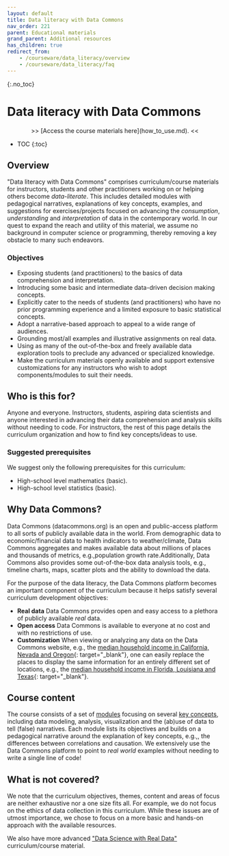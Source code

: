 ```yaml
---
layout: default
title: Data literacy with Data Commons
nav_order: 221
parent: Educational materials
grand_parent: Additional resources
has_children: true
redirect_from: 
    - /courseware/data_literacy/overview
    - /courseware/data_literacy/faq
---
```


{:.no_toc}
# Data literacy with Data Commons

<div markdown="span" class="alert alert-info" role="alert" style="text-align: center">
    >> [Access the course materials here](how_to_use.md). <<
</div>

* TOC
{:toc}

## Overview

"Data literacy with Data Commons" comprises curriculum/course materials for instructors, students and other practitioners working on or helping others become _data-literate_. This includes detailed modules with pedagogical narratives, explanations of key concepts, examples, and suggestions for exercises/projects focused on advancing the _consumption_, _understanding_ and _interpretation_ of data in the contemporary world. In our quest to expand the reach and utility of this material, we assume no background in computer science or programming, thereby removing a key obstacle to many such endeavors.

### Objectives

- Exposing students (and practitioners) to the basics of data comprehension and interpretation.
- Introducing some basic and intermediate data-driven decision making concepts.
- Explicitly cater to the needs of students (and practitioners) who have no prior programming experience and a limited exposure to basic statistical concepts.
- Adopt a narrative-based approach to appeal to a wide range of audiences.
- Grounding most/all examples and illustrative assignments on real data.
- Using as many of the out-of-the-box and freely available data exploration tools to preclude any advanced or specialized knowledge.
- Make the curriculum materials openly available and support extensive customizations for any instructors who wish to adopt components/modules to suit their needs.

## Who is this for?

Anyone and everyone. Instructors, students, aspiring data scientists and anyone interested in advancing their data comprehension and analysis skills without needing to code. For instructors, the rest of this page details the curriculum organization and how to find key concepts/ideas to use.

### Suggested prerequisites

We suggest only the following prerequisites for this curriculum:

- High-school level mathematics (basic).
- High-school level statistics (basic).

## Why Data Commons?

Data Commons (datacommons.org) is an open and public-access platform to all sorts of publicly available data in the world. From demographic data to economic/financial data to health indicators to weather/climate, Data Commons aggregates and makes available data about millions of places and thousands of metrics, e.g.,population growth rate.Additionally, Data Commons also provides some out-of-the-box data analysis tools, e.g., timeline charts, maps, scatter plots and the ability to download the data.

For the purpose of the data literacy, the Data Commons platform becomes an important component of the curriculum because it helps satisfy several curriculum development objectives:

- **Real data** Data Commons provides open and easy access to a plethora of publicly available _real_ data.
- **Open access** Data Commons is available to everyone at no cost and with no restrictions of use.
- **Customization** When viewing or analyzing any data on the Data Commons website, e.g., the [median household income in California, Nevada and Oregon](https://datacommons.org/tools/timeline#place=geoId%2F06%2CgeoId%2F32%2CgeoId%2F41&statsVar=Median_Income_Household&chart=%7B%22income%22%3A%7B%22pc%22%3Afalse%7D%7D){: target="_blank"}, one can easily replace the places to display the same information for an entirely different set of locations, e.g., the [median household income in Florida, Louisiana and Texas](https://datacommons.org/tools/timeline#place=geoId%2F12%2CgeoId%2F22%2CgeoId%2F06&statsVar=Median_Income_Household&chart=%7B%22income%22%3A%7B%22pc%22%3Afalse%7D%7D){: target="_blank"}.

## Course content

The course consists of a set of [modules](course_materials/modules.html) focusing on several [key concepts](course_materials/key_themes.html), including data modeling, analysis, visualization and the (ab)use of data to tell (false) narratives. Each module lists its objectives and builds on a pedagogical narrative around the explanation of key concepts, e.g.,, the differences between correlations and causation. We extensively use the Data Commons platform to point to _real world_ examples without needing to write a single line of code!  

## What is not covered?

We note that the curriculum objectives, themes, content and areas of focus are neither exhaustive nor a one size fits all. For example, we do not focus on the ethics of data collection in this curriculum. While these issues are of utmost importance, we chose to focus on a more basic and hands-on approach with the available resources.

We also have more advanced ["Data Science with Real Data"](/courseware/intro_data_science.md) curriculum/course material.